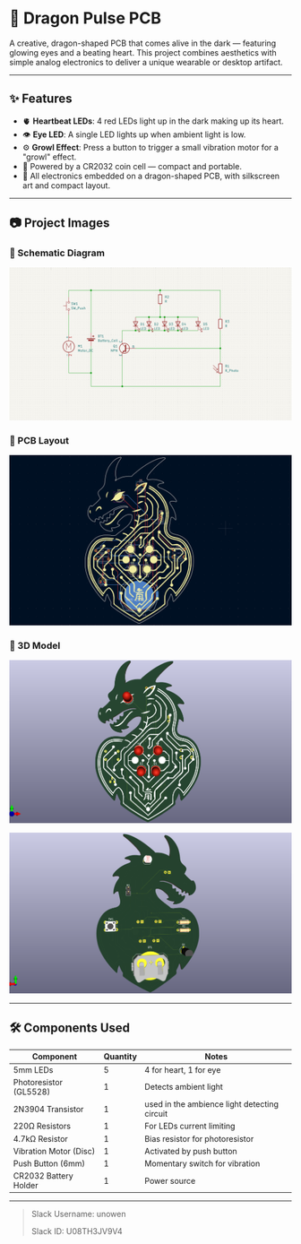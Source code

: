 # 🐉 Dragon Pulse PCB

A creative, dragon-shaped PCB that comes alive in the dark — featuring glowing eyes and a beating heart. This project combines aesthetics with simple analog electronics to deliver a unique wearable or desktop artifact.

---

## ✨ Features

- 🫀 **Heartbeat LEDs**: 4 red LEDs light up in the dark making up its heart.
- 👁️ **Eye LED**: A single LED lights up when ambient light is low.
- ⚙️ **Growl Effect**: Press a button to trigger a small vibration motor for a "growl" effect.
- 🔋 Powered by a CR2032 coin cell — compact and portable.
- 🐉 All electronics embedded on a dragon-shaped PCB, with silkscreen art and compact layout.

---

## 📷 Project Images

### 🔌 Schematic Diagram
![Schematic](images/schem.png)


### 🧩 PCB Layout
![PCB](images/pcb.png)  


### 🧊 3D Model
![3D View Top](images/3d-model-1.png)

![3D View Bottom](images/3d-model-2.png)

---

## 🛠️ Components Used

| Component            | Quantity | Notes                                  |
|---------------------|----------|----------------------------------------|
| 5mm LEDs            | 5        | 4 for heart, 1 for eye                 |
| Photoresistor (GL5528) | 1        | Detects ambient light                 |
| 2N3904 Transistor  | 1        | used in the ambience light detecting circuit   |
| 220Ω Resistors      | 1        | For LEDs current limiting              |
| 4.7kΩ Resistor      | 1        | Bias resistor for photoresistor       |
| Vibration Motor (Disc) | 1     | Activated by push button              |
| Push Button (6mm)   | 1        | Momentary switch for vibration        |
| CR2032 Battery Holder | 1      | Power source                          |

---

> Slack Username: unowen
> 
> Slack ID: U08TH3JV9V4
